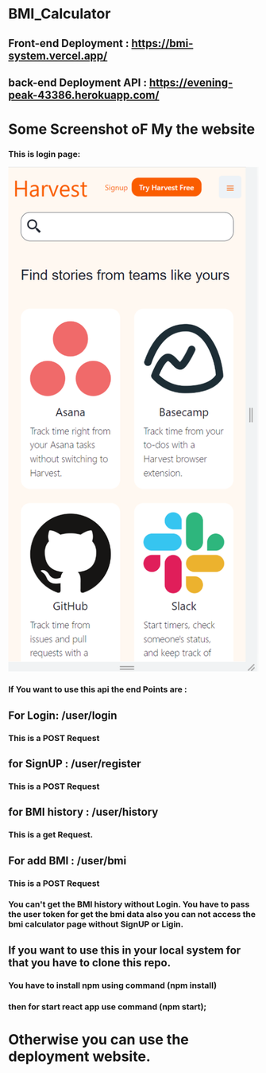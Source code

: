# BMI_Calculator


## Front-end Deployment : https://bmi-system.vercel.app/
## back-end Deployment API : https://evening-peak-43386.herokuapp.com/

# Some Screenshot oF My the website

### This is login page:
![This is an image](https://github.com/Harishankar999/project-screentshot/blob/main/project%20screenshot/small%20screen%20harvest.png?raw=true)



### If You want to use this api the end Points are :

## For Login: /user/login
### This is a POST Request
## for SignUP : /user/register
### This is a POST Request
## for BMI history : /user/history 
### This is a get Request.
## For add BMI : /user/bmi
### This is a POST Request


### You can't get the BMI history without Login. You have to pass the user token for get the bmi data also you can not access the bmi calculator page without SignUP or Ligin.

## If you want to use this in your local system for that you have to clone this repo.
### You have to install npm using command (npm install)
### then for start react app use command (npm start);

# Otherwise you can use the deployment website.

